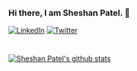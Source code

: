 ### Hi there, I am Sheshan Patel. 👋

[![LinkedIn](https://img.icons8.com/doodle/32/000000/linkedin--v2.png)][1]
[![Twitter](https://img.icons8.com/doodle/32/000000/twitter--v1.png)][2]

[1]: https://www.linkedin.com/in/sheshanpatel23/
[2]: https://twitter.com/Sheshan2310

#
[![Sheshan Patel's github stats](https://github-readme-stats.vercel.app/api?username=sheshan23&show_icons=true)](https://github.com/anuraghazra/github-readme-stats)
